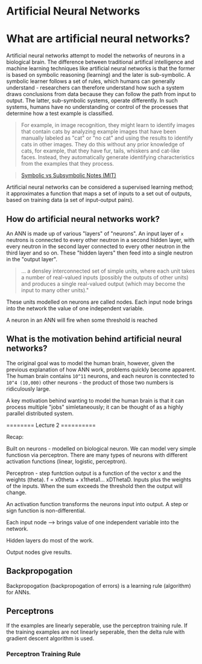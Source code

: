 # Artificial Neural Networks 

# What are artificial neural networks? 

Artificial neural networks attempt to model the networks of neurons in a biological brain. The difference between traditional artifical intelligence and machine learning techniques like artificial neural networks is that the former is based on symbolic reasoning (learning) and the later is sub-symbolic. A symbolic learner follows a set of rules, which humans can generally understand - researchers can therefore understand how such a system draws conclusions from data because they can follow the path from input to output. The latter, sub-symbolic systems, operate differently. In such systems, humans have no understanding or control of the processes that determine how a test example is classified. 

> For example, in image recognition, they might learn to identify images that contain cats by analyzing example images that have been manually labeled as "cat" or "no cat" and using the results to identify cats in other images. They do this without any prior knowledge of cats, for example, that they have fur, tails, whiskers and cat-like faces. Instead, they automatically generate identifying characteristics from the examples that they process.

> [Symbolic vs Subsymbolic Notes (MIT)](https://courses.media.mit.edu/2016spring/mass63//wp-content/uploads/sites/40/2016/02/Symbolic-vs.-Subsymbolic.pptx_.pdf)

Artificial neural networks can be considered a supervised learning method; it approximates a function that maps a set of inputs to a set out of outputs, based on training data (a set of input-output pairs). 

## How do artificial neural networks work?

An ANN is made up of various "layers" of "neurons". An input layer of `x` neutrons is connected to every other neutron in a second hidden layer, with every neutron in the second layer connected to every other neutron in the third layer and so on. These "hidden layers" then feed into a single neutron in the "output layer". 

> ... a densley interconnected set of simple units, where each unit takes a number of real-valued inputs (possibly the outputs of other units) and produces a single real-valued output (which may become the input to many other units)."

These units modelled on neurons are called nodes. Each input node brings into the network the value of one independent variable.

A neuron in an ANN will fire when some threshold is reached 

## What is the motivation behind artificial neural networks?

The original goal was to model the human brain, however, given the previous explanation of how ANN work, problems quickly become apparent. The human brain contains `10^11` neurons, and each neuron is conntected to `10^4 (10,000)` other neurons - the product of those two numbers is ridiculously large. 

A key motivation behind wanting to model the human brain is that it can process multiple "jobs" simletaneously; it can be thought of as a highly parallel distributed system. 


======== Lecture 2 ==========

Recap: 

Built on neurons - modelled on biological neuron. We can model very simple functiosn via perceptron. There are many types of neurons with different activation functions (linear, logistic, perceptron).

Perceptron - step funtction output is a function of the vector x and the weights (theta). f = x0theta + x1theta1... xDThetaD. Inputs plus the weights of the inputs. When the sum exceeds the threshold then the output will change. 

An activation function transforms the neurons input into output. A step or sign function is non-differential. 

Each input node --> brings value of one independent variable into the network. 

Hidden layers do most of the work. 

Output nodes give results.


## Backpropogation 

Backpropogation (backpropogation of errors) is a learning rule (algorithm) for ANNs. 

## Perceptrons 

If the examples are linearly seperable, use the perceptron training rule. If the training examples are not linearly seperable, then the delta rule with gradient descent algorithm is used. 

### Perceptron Training Rule 







